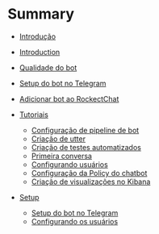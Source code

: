 # Summary

* [Introdução](README.md)
* [Introduction](README-en.md)
* [Qualidade do bot](pipeline-de-qualidade.md)
* [Setup do bot no Telegram](setup_telegram.md)
* [Adicionar bot ao RockectChat](add_bot_rocketchat.md)


* [Tutoriais]()
    * [Configuração de pipeline de bot](Tutoriais/tutorial-pipeline-de-bot.md)
    * [Criação de utter](Tutoriais/tutorial-como-fazer-uma-utter.md)
    * [Criação de testes automatizados](Tutoriais/tutorial-testes-automatizados.md)
    * [Primeira conversa](Tutoriais/tutorial-primeira-conversa.md)
    * [Configurando usuários](Tutoriais/setup_user_elasticsearch.md)
    * [Configuração da Policy do chatbot](Tutoriais/tutorial-como-treinar-o-modelo.md)
    * [Criação de visualizações no Kibana](Tutoriais/tutorial-criar-BI.md)


* [Setup]()
    * [Setup do bot no Telegram](Setup/setup_telegram.md)
    * [Configurando os usuários](Setup/setup_user_elasticsearch.md)
